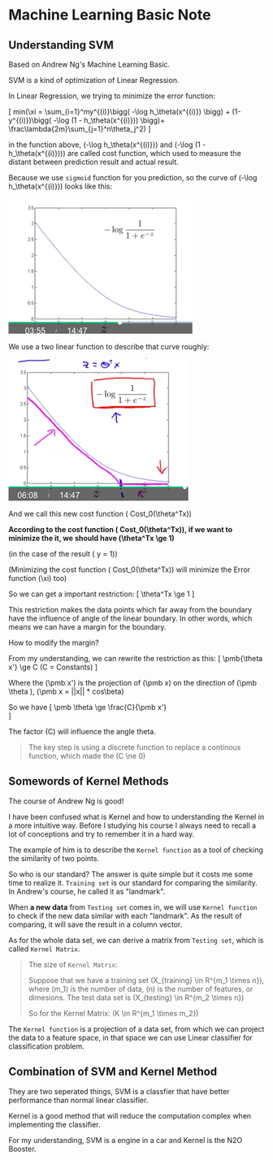 # Machine Learning Basic Note

## Understanding SVM

Based on Andrew Ng's Machine Learning Basic.

SVM is a kind of optimization of Linear Regression. 

In Linear Regression, we trying to minimize the error function:

\[
min(\xi = \sum_{i=1}^my^{(i)}\bigg( -\log h_\theta(x^{(i)}) \bigg) + (1-y^{(i)})\bigg( -\log (1 - h_\theta(x^{(i)})) \bigg)+ \frac\lambda{2m}\sum_{j=1}^n\theta_j^2) 
\]


in the function above, \(-\log h_\theta(x^{(i)})\) and \(-\log (1 - h_\theta(x^{(i)}))\) are called cost function, which used to measure the distant between prediction result and actual result.

Because we use `sigmoid` function for you prediction, so the curve of \(-\log h_\theta(x^{(i)})\)
looks like this: 

![](./img/2017-09-24-15-52-09.png)


We use a two linear function to describe that curve roughly:

![](./img/2017-09-24-15-53-01.png)

And we call this new cost function \( Cost_0(\theta^Tx)\)


**According to the cost function \( Cost_0(\theta^Tx)\), if we want to minimize the it, we should have \(\theta^Tx \ge 1\)**

(in the case of the result \( y = 1\)) 

(Minimizing the cost function \( Cost_0(\theta^Tx)\) will minimize the Error function \(\xi\) too)

So we can get a important restriction: 
 \[
     \theta^Tx \ge 1
\]

This restriction makes the data points which far away from the boundary have the influence of angle of the linear boundary. In other words, which means we can have a margin for the boundary.

How to modify the margin? 

From my understanding, we can rewrite the restriction as this: 
\[
    \pmb{\theta x'} \ge C (C = Constants)
\]

Where the \(\pmb x'\) is the projection of \(\pmb x\) on the direction of \(\pmb \theta \), \(\pmb x = ||x|| * cos\beta\)


So we have 
\[
 \pmb \theta \ge \frac{C}{\pmb x'}    
\]

The factor \(C\) will influence the angle theta.


> The key step is using a discrete function to replace a continous function, which made the \(C \ne 0\)

## Somewords of Kernel Methods

The course of Andrew Ng is good!

I have been confused what is Kernel and how to understanding the Kernel in a more intuitive way. Before I studying his course I always need to recall a lot of conceptions and try to remember it in a hard way.

The example of him is to describe the `Kernel function` as a tool of checking the similarity of two points.

So who is our standard? The answer is quite simple but it costs me some time to realize it. `Training set` is our standard for comparing the similarity. In Andrew's course, he called it as "landmark".

When **a new data** from `Testing set` comes in, we will use `Kernel function` to check if the new data similar with each "landmark". As the result of comparing, it will save the result in a column vector.

As for the whole data set, we can derive a matrix from `Testing set`, which is called `Kernel Matrix`.

> The size of `Kernel Matrix`: 
>
> Suppose that we have a training set \(X_{training} \in R^{m_1 \times n}\), where \(m_1\) is the number of data, \(n\) is the number of features, or dimesions. The test data set is \(X_{testing} \in R^{m_2 \times n}\)
>
> So for the Kernel Matrix: \(K \in R^{m_1 \times m_2}\)

The `Kernel function` is a projection of a data set, from which we can project the data to a feature space, in that space we can use Linear classifier for classification problem.  

## Combination of SVM and Kernel Method

They are two seperated things, SVM is a classfier that have better performance than normal linear classifier.

Kernel is a good method that will reduce the computation complex when implementing the classifier. 

For my understanding, SVM is a engine in a car and Kernel is the N2O Booster.



